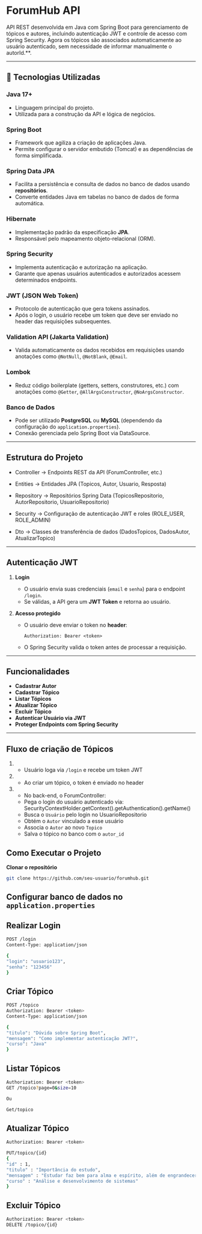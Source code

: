 # ForumHub API

API REST desenvolvida em Java com Spring Boot para gerenciamento de tópicos e autores, incluindo autenticação JWT e controle de acesso com Spring Security.
Agora os tópicos são associados automaticamente ao usuário autenticado, sem necessidade de informar manualmente o autorId.**.

---

## 🚀 Tecnologias Utilizadas

### **Java 17+**
- Linguagem principal do projeto.
- Utilizada para a construção da API e lógica de negócios.

### **Spring Boot**
- Framework que agiliza a criação de aplicações Java.
- Permite configurar o servidor embutido (Tomcat) e as dependências de forma simplificada.

### **Spring Data JPA**
- Facilita a persistência e consulta de dados no banco de dados usando **repositórios**.
- Converte entidades Java em tabelas no banco de dados de forma automática.

### **Hibernate**
- Implementação padrão da especificação **JPA**.
- Responsável pelo mapeamento objeto-relacional (ORM).

### **Spring Security**
- Implementa autenticação e autorização na aplicação.
- Garante que apenas usuários autenticados e autorizados acessem determinados endpoints.

### **JWT (JSON Web Token)**
- Protocolo de autenticação que gera tokens assinados.
- Após o login, o usuário recebe um token que deve ser enviado no header das requisições subsequentes.

### **Validation API (Jakarta Validation)**
- Valida automaticamente os dados recebidos em requisições usando anotações como `@NotNull`, `@NotBlank`, `@Email`.

### **Lombok**
- Reduz código boilerplate (getters, setters, construtores, etc.) com anotações como `@Getter`, `@AllArgsConstructor`, `@NoArgsConstructor`.

### **Banco de Dados**
- Pode ser utilizado **PostgreSQL** ou **MySQL** (dependendo da configuração do `application.properties`).
- Conexão gerenciada pelo Spring Boot via DataSource.

---

##  Estrutura do Projeto

- Controller → Endpoints REST da API (ForumController, etc.)

- Entities → Entidades JPA (Topicos, Autor, Usuario, Resposta)

- Repository → Repositórios Spring Data (TopicosRepositorio, AutorRepositorio, UsuarioRepositorio)

- Security → Configuração de autenticação JWT e roles (ROLE_USER, ROLE_ADMIN)

- Dto → Classes de transferência de dados (DadosTopicos, DadosAutor, AtualizarTopico)

---

##  Autenticação JWT

1. **Login**
   - O usuário envia suas credenciais (`email` e `senha`) para o endpoint `/login`.
   - Se válidas, a API gera um **JWT Token** e retorna ao usuário.

2. **Acesso protegido**
   - O usuário deve enviar o token no **header**:
     ```
     Authorization: Bearer <token>
     ```
   - O Spring Security valida o token antes de processar a requisição.

---

##  Funcionalidades

- **Cadastrar Autor**
- **Cadastrar Tópico**
- **Listar Tópicos**
- **Atualizar Tópico**
- **Excluir Tópico**
- **Autenticar Usuário via JWT**
- **Proteger Endpoints com Spring Security**

---

## Fluxo de criação de Tópicos
1. - Usuário loga via `/login` e recebe um token JWT
2. - Ao criar um tópico, o token é enviado no header
3. - No back-end, o ForumController:
   - Pega o login do usuário autenticado via:
     SecurityContextHolder.getContext().getAuthentication().getName()
   - Busca o `Usuário` pelo login no UsuarioRepositorio
   - Obtém o `Autor` vinculado a esse usuário
   - Associa o `Autor` ao novo `Topico`
   - Salva o tópico no banco com o `autor_id`  

##  Como Executar o Projeto

**Clonar o repositório**
```bash
git clone https://github.com/seu-usuario/forumhub.git
```
## Configurar banco de dados no `application.properties`

## Realizar Login
```bash
POST /login
Content-Type: application/json

{
"login": "usuario123",
"senha": "123456"
}
```
## Criar Tópico
```bash
POST /topico
Authorization: Bearer <token>
Content-Type: application/json

{
"titulo": "Dúvida sobre Spring Boot",
"mensagem": "Como implementar autenticação JWT?",
"curso": "Java"
}
```
## Listar Tópicos
```bash
Authorization: Bearer <token>
GET /topico?page=0&size=10

Ou

Get/topico
```
## Atualizar Tópico
```bash
Authorization: Bearer <token>

PUT/topico/{id}
{
"id" : 1,
"titulo" : "Importância do estudo",
"mensagem" : "Estudar faz bem para alma e espírito, além de engrandecer o ser humano como profissional e pessoa",
"curso" : "Análise e desenvolvimento de sistemas"
}
```

## Excluir Tópico
```bash
Authorization: Bearer <token>
DELETE /topico/{id}


